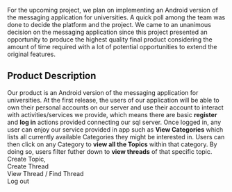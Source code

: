 For the upcoming project, we plan on implementing an Android version of the messaging application for universities. A quick poll among the team was done to decide the platform and the project. We came to an unanimous decision on the messaging application since this project presented an opportunity to produce the highest quality final product considering the amount of time required with a lot of potential opportunities to extend the original features.


<h2>Product Description</h2>

Our product is an Android version of the messaging application for universities. At the first release, the users of our application will be able to own their personal accounts on our server and use their account to interact with activities/services we provide, which means there are basic <b>register</b> and <b>log in</b> actions provided connecting our sql server. Once logged in, any user can enjoy our service provided in app such as <b>View Categories</b> which lists all currently available Categories they might be interested in. Users can then click on any Category to <b>view all the Topics</b> within that category.  By doing so, users filter futher down to <b>view threads</b> of that specific topic. <br>
Create Topic, <br>
Create Thread <br>
View Thread / Find Thread <br>
Log out
